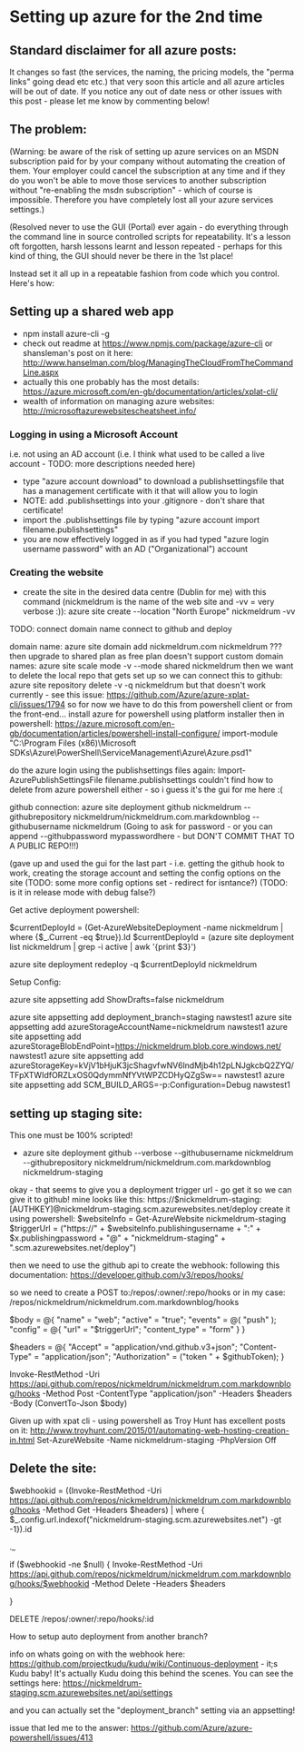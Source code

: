 # Setting up azure for the 2nd time

## Standard disclaimer for all azure posts:

It changes so fast (the services, the naming, the pricing models, the "perma links" going dead etc etc.) that very soon this article and all azure articles will be out of date. If you notice any out of date ness or other issues with this post - please let me know by commenting below!

## The problem:

(Warning: be aware of the risk of setting up azure services on an MSDN subscription paid for by your company without automating the creation of them. Your employer could cancel the subscription at any time and if they do you won't be able to move those services to another subscription without "re-enabling the msdn subscription" - which of course is impossible. Therefore you have completely lost all your azure services settings.)

(Resolved never to use the GUI (Portal) ever again - do everything through the command line in source controlled scripts for repeatability. It's a lesson oft forgotten, harsh lessons learnt and lesson repeated - perhaps for this kind of thing, the GUI should never be there in the 1st place!

Instead set it all up in a repeatable fashion from code which you control. Here's how:

## Setting up a shared web app

 * npm install azure-cli -g
 * check out readme at https://www.npmjs.com/package/azure-cli or shansleman's post on it here: http://www.hanselman.com/blog/ManagingTheCloudFromTheCommandLine.aspx
 * actually this one probably has the most details: https://azure.microsoft.com/en-gb/documentation/articles/xplat-cli/
 * wealth of information on managing azure websites: http://microsoftazurewebsitescheatsheet.info/

### Logging in using a Microsoft Account

i.e. not using an AD account
(i.e. I think what used to be called a live account - TODO: more descriptions needed here)

 * type "azure account download" to download a publishsettingsfile that has a management certificate with it that will allow you to login
 * NOTE: add .publishsettings into your .gitignore - don't share that certificate!
 * import the .publishsettings file by typing "azure account import filename.publishsettings"
 * you are now effectively logged in as if you had typed "azure login username password" with an AD ("Organizational") account

### Creating the website

 * create the site in the desired data centre (Dublin for me) with this command (nickmeldrum is the name of the web site and -vv = very verbose :)):
  azure site create --location "North Europe" nickmeldrum -vv

TODO:
connect domain name
connect to github and deploy

 domain name: 
  azure site domain add nickmeldrum.com nickmeldrum ???
 then upgrade to shared plan as free plan doesn't support custom domain names:
  azure site scale mode -v --mode shared nickmeldrum
 then we want to delete the local repo that gets set up so we can connect this to github:
  azure site repository delete -v -q nickmeldrum
  but that doesn't work currently - see this issue:
    https://github.com/Azure/azure-xplat-cli/issues/1794
  so for now we have to do this from powershell client or from the front-end...
  install azure for powershell using platform installer then in powershell: https://azure.microsoft.com/en-gb/documentation/articles/powershell-install-configure/
    import-module "C:\Program Files (x86)\Microsoft SDKs\Azure\PowerShell\ServiceManagement\Azure\Azure.psd1"

   do the azure login using the publishsettings files again:
  Import-AzurePublishSettingsFile filename.publishsettings
couldn't find how to delete from azure powershell either - so i guess it's the gui for me here :(

 github connection:
  azure site deployment github nickmeldrum --githubrepository nickmeldrum/nickmeldrum.com.markdownblog --githubusername nickmeldrum
   (Going to ask for password - or you can append --githubpassword mypasswordhere - but DON'T COMMIT THAT TO A PUBLIC REPO!!!)

(gave up and used the gui for the last part - i.e. getting the github hook to work, creating the storage account and setting the config options on the site (TODO: some more config options set - redirect for isntance?)
(TODO: is it in release mode with debug false?)

Get active deployment powershell:

  $currentDeployId = (Get-AzureWebsiteDeployment -name nickmeldrum | where {$_.Current -eq $true}).Id
  $currentDeployId = (azure site deployment list nickmeldrum | grep -i active | awk '{print $3}')

  azure site deployment redeploy -q $currentDeployId nickmeldrum

Setup Config:

azure site appsetting add ShowDrafts=false nickmeldrum

azure site appsetting add deployment_branch=staging nawstest1
azure site appsetting add azureStorageAccountName=nickmeldrum nawstest1
azure site appsetting add azureStorageBlobEndPoint=https://nickmeldrum.blob.core.windows.net/ nawstest1
azure site appsetting add azureStorageKey=kVjV1bHjuK3jcShagvfwNV6lndMjb4h12pLNJgkcbQ2ZYQ/TFpXTWIdfORZLxOS0QdymmNfYVtWPZCDHyQZgSw== nawstest1
azure site appsetting add SCM_BUILD_ARGS=-p:Configuration=Debug nawstest1

## setting up staging site:

This one must be 100% scripted!

  * azure site deployment github --verbose --githubusername nickmeldrum --githubrepository nickmeldrum/nickmeldrum.com.markdownblog nickmeldrum-staging

  okay - that seems to give you a deployment trigger url - go get it so we can give it to github!
 mine looks like this: https://$nickmeldrum-staging:[AUTHKEY]@nickmeldrum-staging.scm.azurewebsites.net/deploy
create it using powershell:
$websiteInfo = Get-AzureWebsite nickmeldrum-staging
$triggerUrl = ("https://" + $websiteInfo.publishingusername + ":" + $x.publishingpassword + "@" + "nickmeldrum-staging" + ".scm.azurewebsites.net/deploy")

then we need to use the github api to create the webhook:
following this documentation: https://developer.github.com/v3/repos/hooks/

so we need to create a POST to:/repos/:owner/:repo/hooks
or in my case: /repos/nickmeldrum/nickmeldrum.com.markdownblog/hooks

$body = @{
  "name" = "web";
  "active" = "true";
  "events" = @(
    "push"
  );
  "config" = @{
    "url" = "$triggerUrl";
    "content_type" = "form"
  }
}

$headers = @{
    "Accept" = "application/vnd.github.v3+json";
    "Content-Type" = "application/json";
    "Authorization" = ("token " + $githubToken);
}

Invoke-RestMethod -Uri https://api.github.com/repos/nickmeldrum/nickmeldrum.com.markdownblog/hooks -Method Post -ContentType "application/json" -Headers $headers -Body (ConvertTo-Json $body)

Given up with xpat cli - using powershell as Troy Hunt has excellent posts on it:
http://www.troyhunt.com/2015/01/automating-web-hosting-creation-in.html
Set-AzureWebsite -Name nickmeldrum-staging -PhpVersion Off

## Delete the site:

$webhookid = ((Invoke-RestMethod -Uri https://api.github.com/repos/nickmeldrum/nickmeldrum.com.markdownblog/hooks -Method Get -Headers $headers) | where { $_.config.url.indexof("nickmeldrum-staging.scm.azurewebsites.net") -gt -1}).id

._

if ($webhookid -ne $null) {
    Invoke-RestMethod -Uri https://api.github.com/repos/nickmeldrum/nickmeldrum.com.markdownblog/hooks/$webhookid -Method Delete -Headers $headers

}

DELETE /repos/:owner/:repo/hooks/:id

How to setup auto deployment from another branch?

info on whats going on with the webhook here: https://github.com/projectkudu/kudu/wiki/Continuous-deployment - it;s Kudu baby!
It's actually Kudu doing this behind the scenes. You can see the settings here:
https://nickmeldrum-staging.scm.azurewebsites.net/api/settings

and you can actually set the "deployment_branch" setting via an appsetting!

issue that led me to the answer:
https://github.com/Azure/azure-powershell/issues/413
